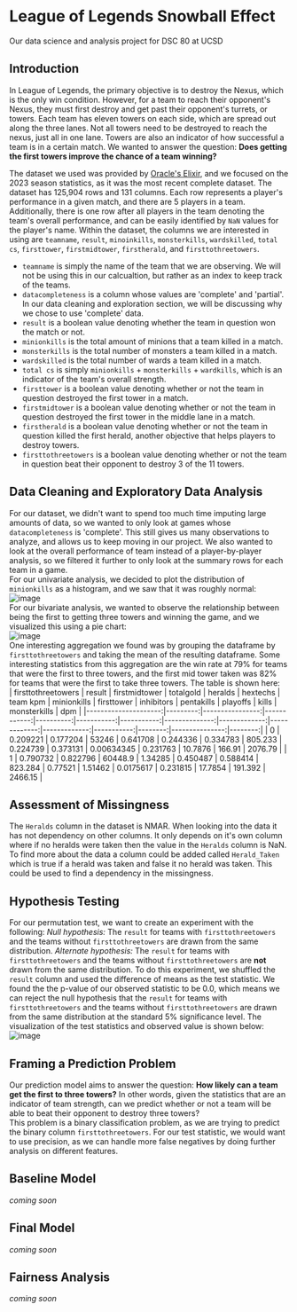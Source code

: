 # League of Legends Snowball Effect
Our data science and analysis project for DSC 80 at UCSD  

## Introduction  
In League of Legends, the primary objective is to destroy the Nexus, which is the only win condition. However, for a team to reach their opponent's Nexus, they must first destroy and get past their opponent's turrets, or towers. Each team has eleven towers on each side, which are spread out along the three lanes. Not all towers need to be destroyed to reach the nexus, just all in one lane. Towers are also an indicator of how successful a team is in a certain match. We wanted to answer the question: **Does getting the first towers improve the chance of a team winning?**  

The dataset we used was provided by [Oracle's Elixir](https://oracleselixir.com/tools/downloads), and we focused on the 2023 season statistics, as it was the most recent complete dataset. The dataset has 125,904 rows and 131 columns. Each row represents a player's performance in a given match, and there are 5 players in a team. Additionally, there is one row after all players in the team denoting the team's overall performance, and can be easily identified by `NaN`  values for the player's name. Within the dataset, the columns we are interested in using are `teamname`, `result`, `minoinkills`, `monsterkills`, `wardskilled`, `total cs`, `firsttower`,  `firstmidtower`, `firstherald`, and `firsttothreetowers`.  

* `teamname` is simply the name of the team that we are observing. We will not be using this in our calcualtion, but rather as an index to keep track of the teams.
* `datacompleteness` is a column whose values are 'complete' and 'partial'. In our data cleaning and exploration section, we will be discussing why we chose to use 'complete' data.
* `result` is a boolean value denoting whether the team in question won the match or not.
* `minionkills` is the total amount of minions that a team killed in a match.
* `monsterkills` is the total number of monsters a team killed in a match.
* `wardskilled` is the total number of wards a team killed in a match.
* `total cs` is simply `minionkills` + `monsterkills` + `wardkills`, which is an indicator of the team's overall strength.
* `firsttower` is a boolean value denoting whether or not the team in question destroyed the first tower in a match.
* `firstmidtower` is a boolean value denoting whether or not the team in question destroyed the first tower in the middle lane in a match.
* `firstherald` is a boolean value denoting whether or not the team in question killed the first herald, another objective that helps players to destroy towers.
* `firsttothreetowers` is a boolean value denoting whether or not the team in question beat their opponent to destroy 3 of the 11 towers.

## Data Cleaning and Exploratory Data Analysis  
For our dataset, we didn't want to spend too much time imputing large amounts of data, so we wanted to only look at games whose `datacompleteness` is 'complete'. This still gives us many observations to analyze, and allows us to keep moving in our project. We also wanted to look at the overall performance of team instead of a player-by-player analysis, so we filtered it further to only look at the summary rows for each team in a game.  
For our univariate analysis, we decided to plot the distribution of `minionkills` as a histogram, and we saw that it was roughly normal:  
![image](https://github.com/chriss-mo/League23/assets/156863651/c62e08ad-a4d2-4ea5-9e59-82509de6d8ec)  
For our bivariate analysis, we wanted to observe the relationship between being the first to getting three towers and winning the game, and we visualized this using a pie chart:  
![image](https://github.com/chriss-mo/League23/assets/156863651/c3b74e95-7264-440e-b1c0-f571b97e482a)  
One interesting aggregation we found was by grouping the dataframe by `firsttothreetowers` and taking the mean of the resulting dataframe. Some interesting statistics from this aggregation are the win rate at 79% for teams that were the first to three towers, and the first mid tower taken was 82% for teams that were the first to take three towers. The table is shown here:  
|   firsttothreetowers |   result |   firstmidtower |   totalgold |   heralds |   hextechs |   team kpm |   minionkills |   firsttower |   inhibitors |   pentakills |   playoffs |   kills |   monsterkills |     dpm |
|---------------------:|---------:|----------------:|------------:|----------:|-----------:|-----------:|--------------:|-------------:|-------------:|-------------:|-----------:|--------:|---------------:|--------:|
|                    0 | 0.209221 |        0.177204 |     53246   |  0.641708 |   0.244336 |   0.334783 |       805.233 |     0.224739 |     0.373131 |   0.00634345 |   0.231763 | 10.7876 |        166.91  | 2076.79 |
|                    1 | 0.790732 |        0.822796 |     60448.9 |  1.34285  |   0.450487 |   0.588414 |       823.284 |     0.77521  |     1.51462  |   0.0175617  |   0.231815 | 17.7854 |        191.392 | 2466.15 |  


## Assessment of Missingness  
The `Heralds` column in the dataset is NMAR. When looking into the data it has not dependency on other columns. It only depends on it's own column where if no heralds were taken then the value in the `Heralds` column is NaN. To find more about the data a column could be added called `Herald_Taken` which is true if a herald was taken and false it no herald was taken. This could be used to find a dependency in the missingness.  


## Hypothesis Testing  
For our permutation test, we want to create an experiment with the following:
*Null hypothesis:* The `result` for teams with `firsttothreetowers` and the teams without `firsttothreetowers` are drawn from the same distribution.
*Alternate hypothesis:* The `result` for teams with `firsttothreetowers` and the teams without `firsttothreetowers` are **not** drawn from the same distribution.
To do this experiment, we shuffled the `result` column and used the difference of means as the test statistic. We found the the p-value of our observed statistic to be 0.0, which means we can reject the null hypothesis that the `result` for teams with `firsttothreetowers` and the teams without `firsttothreetowers` are drawn from the same distribution at the standard 5% significance level. The visualization of the test statistics and observed value is shown below:  
![image](https://github.com/chriss-mo/League23/assets/156863651/54a00797-c858-455f-8564-a387208c89cd)  

## Framing a Prediction Problem  
Our prediction model aims to answer the question: **How likely can a team get the first to three towers?** In other words, given the statistics that are an indicator of team strength, can we predict whether or not a team will be able to beat their opponent to destroy three towers?  
This problem is a binary classification problem, as we are trying to predict the binary column `firsttothreetowers`. For our test statistic, we would want to use precision, as we can handle more false negatives by doing further analysis on different features. 

## Baseline Model  
*coming soon*  

## Final Model  
*coming soon*

## Fairness Analysis  
*coming soon*
